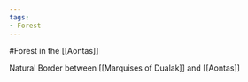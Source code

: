 ```yaml
---
tags:
- Forest
---
```


#Forest in the [[Aontas]]

Natural Border between [[Marquises of Dualak]] and [[Aontas]]
